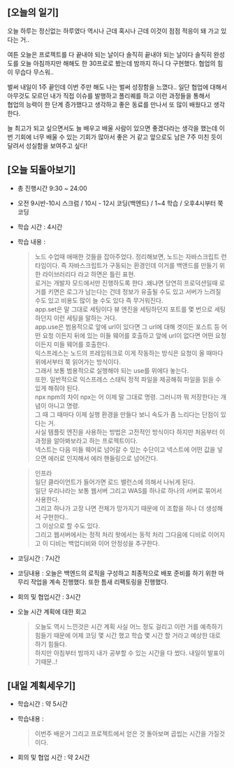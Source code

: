 ## [오늘의 일기]
오늘 하루는 정신없는 하루였다 역시나 근데 혹시나 근데 이것이 점점 적응이 돼 가고 있다는 거..

여튼 오늘은 프로젝트를 다 끝내야 되는 날이다 솔직히 끝내야 되는 날이다 솔직히 완성도를 오늘 아침까지만 해해도 한 30프로로 봤는데 밤까지 하니 다 구현했다. 협업의 힘이 무습다 무스워..

벌써 내일이 1주 끝인데 이번 주만 해도 나는 벌써 성장함을 느꼈다.. 
일단 협업에 대해서 아무것도 모르던 내가 직접 이슈를 발행하고 폴리퀘를 하고 이런 과정들을 통해서  
협업의 능력이 한 단계 증가했다고 생각하고 좋은 동료를 만나서 또 많이 배웠다고 생각한다.

늘 최고가 되고 싶으면서도 늘 배우고 배울 사람이 있으면 좋겠다라는 생각을 했는데 이번 기회에 너무 배울 수 있는 기회가 많아서 좋은 거 같고 앞으로도 남은 7주 미친 듯이 달려서 성실함을 보여주고 싶다!

## [오늘 되돌아보기]
 - 총 진행시간 9:30 ~ 24:00 
 - 오전 9시반-10시 스크럼 / 10시 - 12시 코딩(백엔드) / 1~4 학습 / 오후4시부터 쭉 코딩  
 - 학습 시간 : 4시간
 - 학습 내용 : 
   > 노드 수업때 애매한 것들을 잡아주었다. 정리해보면,
   노드는 자바스크립트 런타임이다. 즉 자바스크립트가 구동되는 환경인데 이거를 백앤드를 만들기 위한 라이브러리다 라고 하면은 틀린 표현.  
    로거는 개발자 모드에서만 진행하도록 한다 .왜냐면 당연히 프로덕션일때 로거를 키면은 로그가 남는다는 건데 정보가 유출될 수도 있고 서버가 느려질 수도 있고 비용도 많이 늘 수도 있다 즉 무거워진다.  
    app.set은 말 그대로 세팅이다 뷰 엔진을 세팅하던지 포트를 몇 번으로 세팅하던지 이런 세팅을 말하는 거다.  
    app.use은 범용적으로 앞에 url이 있다면 그 url에 대해 겟이든 포스트 등 어떤 요청 이든지 뒤에 있는 미들 웨어를 호출하고 앞에 url이 없다면 어떤 요청 이든지 미들 웨어를 호출한다.  
    익스프레스는 노드의 프레임워크로 이게 작동하는 방식은 요청이 올 때마다 위에서부터 쭉 읽어가는 방식이다.   
    그래서 보통 범용적으로 실행해야 되는 use를 위에다 놓는다.   
    또한. 일반적으로 익스프레스 스태틱 정적 파일을 제공해줘 파일을 읽을 수 있게 해줘야 된다.  
    npx npm의 차이 npx는 어 이제 말 그대로 명령. 그러니까 뭐 저장한다는 개념이 아니고 명령.  
    그 때 그 때마다 이제 실행 환경을 만들다 보니 속도가 좀 느리다는 단점이 있다는 거.  
    사실 템플릿 엔진을 사용하는 방법은 고전적인 방식이다 하지만 처음부터 이 과정을 알아봐보라고 하는 프로젝트이다.  
    넥스트는 다음 미들 웨어로 넘어갈 수 있는 수단이고 넥스트에 어떤 값을 넣으면 에러로 인지해서 에러 핸들링으로 넘어간다. 
    
    > 인프라  
    일단 클라이언트가 들어가면 로드 밸런스에 의해서 나뉘게 된다.   
    일단 우리나라는 보통 웹서버 그리고 WAS를 하나로 하나의 서버로 묶어서 사용한다.   
    그리고 하나가 고장 나면 전체가 망가지기 때문에 이 조합을 하나 더 생성해서 구현한다..  
    그 이상으로 할 수도 있다.  
    그리고 웹서버에서는 정적 처리 왓에서는 동적 처리 그다음에 디비로 이어지고 이 디비는 백업디비와 이어 안정성을 추구한다.

 - 코딩시간 : 7시간
 - 코딩내용 : 오늘은 백엔드의 로직을 구성하고 최종적으로 배포 준비를 하기 위한 마무리 작업을 계속 진행했다. 또한 틈새 리팩토링을 진행했다.
 
 - 회의 및 협업시간 : 3시간
 - 오늘 시간 계획에 대한 회고
   > 오늘도 역시 느낀것은 시간 계획 사실 어느 정도 걸리고 이런 거를 예측하기 힘들기 때문에 어제 코딩 몇 시간 했고 학습 몇 시간 할 거라고 예상한 대로 하기 힘들다.   
   하지만 아침부터 밤까지 내가 공부할 수 있는 시간을 다 썼다. 내일이 발표이기때문..!

 ## [내일 계획세우기]
 - 학습시간 : 약 5시간
 - 학습내용 : 
   > 이번주 배운거 그리고 프로젝트에서 얻은 것 돌아보며 곱씹는 시간을 가질것이다.
 
 - 회의 및 협업 시간 : 약 2시간